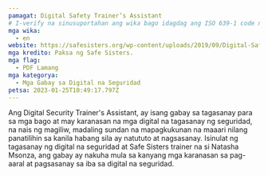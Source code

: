 ```yaml
---
pamagat: Digital Safety Trainer’s Assistant
# I-verify na sinusuportahan ang wika bago idagdag ang ISO 639-1 code nito dito. walang country code, ibig sabihin, ms sa halip na ms_MY.
mga wika:
  - en
website: https://safesisters.org/wp-content/uploads/2019/09/Digital-Safety-Trainers-Assistant-smaller.pdf
mga kredito: Paksa ng Safe Sisters.
mga flag:
  - PDF Lamang
mga kategorya:
  - Mga Gabay sa Digital na Seguridad
petsa: 2023-01-25T10:49:17.797Z
---
```

Ang Digital Security Trainer's Assistant, ay isang gabay sa tagasanay para sa mga bago at may karanasan na mga digital na tagasanay ng seguridad, na nais ng magiliw, madaling sundan na mapagkukunan na maaari nilang panatilihin sa kanila habang sila ay natututo at nagsasanay. Isinulat ng tagasanay ng digital na seguridad at Safe Sisters trainer na si Natasha Msonza, ang gabay ay nakuha mula sa kanyang mga karanasan sa pag-aaral at pagsasanay sa iba sa digital na seguridad.